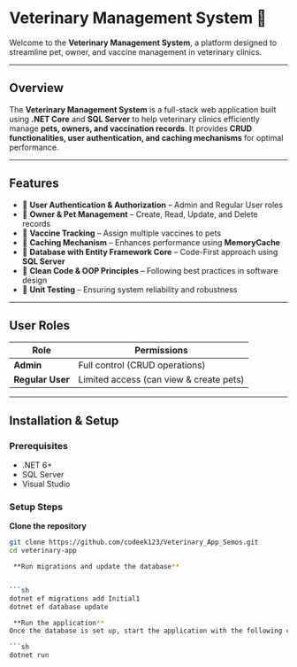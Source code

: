 # Veterinary Management System 🐾

Welcome to the **Veterinary Management System**, a platform designed to streamline pet, owner, and vaccine management in veterinary clinics.

---

##  Overview
The **Veterinary Management System** is a full-stack web application built using **.NET Core** and **SQL Server** to help veterinary clinics efficiently manage **pets, owners, and vaccination records**. It provides **CRUD functionalities, user authentication, and caching mechanisms** for optimal performance.

---

##  Features
- 🔹 **User Authentication & Authorization** – Admin and Regular User roles  
- 🔹 **Owner & Pet Management** – Create, Read, Update, and Delete records  
- 🔹 **Vaccine Tracking** – Assign multiple vaccines to pets  
- 🔹 **Caching Mechanism** – Enhances performance using **MemoryCache**  
- 🔹 **Database with Entity Framework Core** – Code-First approach using **SQL Server**  
- 🔹 **Clean Code & OOP Principles** – Following best practices in software design  
- 🔹 **Unit Testing** – Ensuring system reliability and robustness  

---

##  User Roles
| Role | Permissions |
|------|------------|
| **Admin** | Full control (CRUD operations) |
| **Regular User** | Limited access (can view & create pets) |

---

##  Installation & Setup

###  **Prerequisites**
- .NET 6+
- SQL Server
- Visual Studio

###  **Setup Steps**
 **Clone the repository**  
```sh
git clone https://github.com/codeek123/Veterinary_App_Semos.git
cd veterinary-app  

 **Run migrations and update the database**  


```sh
dotnet ef migrations add Initial1  
dotnet ef database update  

 **Run the application**  
Once the database is set up, start the application with the following command:  

```sh
dotnet run  





